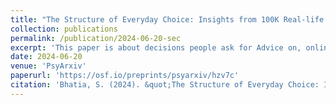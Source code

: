 ```yaml
---
title: "The Structure of Everyday Choice: Insights from 100K Real-life Decision Problems"
collection: publications
permalink: /publication/2024-06-20-sec
excerpt: 'This paper is about decisions people ask for Advice on, online. We structure the decisions using theory-informed decision attributes and cluster them.'
date: 2024-06-20
venue: 'PsyArxiv'
paperurl: 'https://osf.io/preprints/psyarxiv/hzv7c'
citation: 'Bhatia, S. (2024). &quot;The Structure of Everyday Choice: Insights from 100K Real-life Decision Problems &quot; <i>PsyArxiv</i>. 1(2).'
---
```


